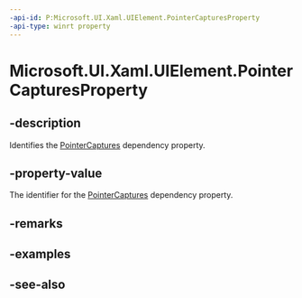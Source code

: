 ```yaml
---
-api-id: P:Microsoft.UI.Xaml.UIElement.PointerCapturesProperty
-api-type: winrt property
---
```


<!-- Property syntax
public Microsoft.UI.Xaml.DependencyProperty PointerCapturesProperty { get; }
-->

# Microsoft.UI.Xaml.UIElement.PointerCapturesProperty

## -description

Identifies the [PointerCaptures](uielement_pointercaptures.md) dependency property.

## -property-value

The identifier for the [PointerCaptures](uielement_pointercaptures.md) dependency property.

## -remarks

## -examples

## -see-also
